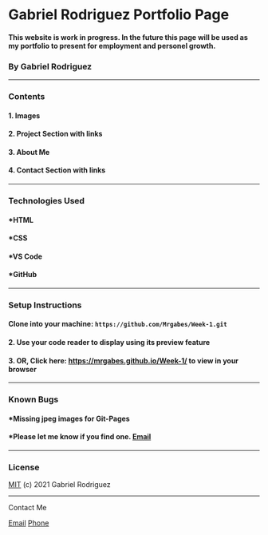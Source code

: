# Gabriel Rodriguez Portfolio Page


#### This website is work in progress. In the future this page will be used as my portfolio to present for employment and personel growth.  

### By Gabriel Rodriguez
________
### Contents

#### 1. Images
####  2. Project Section with links
#### 3. About Me
#### 4. Contact Section with links
________
### Technologies Used


#### *HTML
#### *CSS
#### *VS Code
#### *GitHub
______
### Setup Instructions


#### Clone into your machine: `https://github.com/Mrgabes/Week-1.git`

#### 2. Use your code reader to display using its preview feature

#### 3. OR, Click here: https://mrgabes.github.io/Week-1/ to view in your browser
______

### Known Bugs

#### *Missing jpeg images for Git-Pages
#### *Please let me know if you find one. [Email](mainedomain@protonmail.com)

--------
### License

[MIT](info@mit.edu) (c) 2021 Gabriel 
Rodriguez

-------

Contact Me

[Email](mainedomain@protonmail.com)
[Phone](2065555555)







